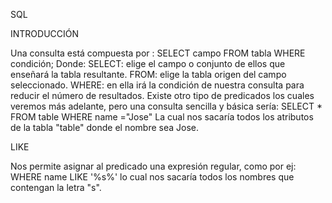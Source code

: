  SQL
 
 INTRODUCCIÓN
 
Una consulta está compuesta por :
SELECT campo FROM tabla WHERE condición;
Donde:
  SELECT: elige el campo o conjunto de ellos que enseñará la tabla resultante.
  FROM: elige la tabla origen del campo seleccionado.
  WHERE: en ella irá la condición de nuestra consulta para reducir el número de resultados.
Existe otro tipo de predicados los cuales veremos más adelante, pero una consulta sencilla y básica sería:
SELECT *
FROM table
WHERE name ="Jose"
La cual nos sacaría todos los atributos de la tabla "table" donde el nombre sea Jose.

LIKE

Nos permite asignar al predicado una expresión regular, como por ej:
WHERE name LIKE '%s%' lo cual nos sacaría todos los nombres que contengan la letra "s".
